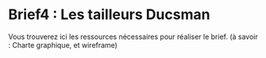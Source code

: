 # Brief4 : Les tailleurs Ducsman

Vous trouverez ici les ressources nécessaires pour réaliser le brief. (à savoir : Charte graphique, et wireframe)
